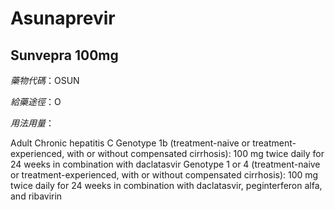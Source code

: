 # Asunaprevir

## Sunvepra 100mg

_藥物代碼_：OSUN

_給藥途徑_：O

_用法用量_：

Adult Chronic hepatitis C Genotype 1b \(treatment-naive or treatment-experienced, with or without compensated cirrhosis\): 100 mg twice daily for 24 weeks in combination with daclatasvir Genotype 1 or 4 \(treatment-naive or treatment-experienced, with or without compensated cirrhosis\): 100 mg twice daily for 24 weeks in combination with daclatasvir, peginterferon alfa, and ribavirin


